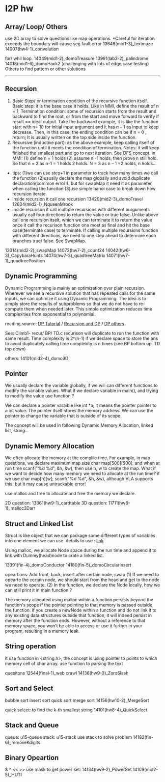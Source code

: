 # I2P hw





## Array/ Loop/ Others

use 2D array to solve questions like map operations.
*Careful for iteration exceeds the boundary will cause seg fault error
13648(mid1-3)_textmaze
14007(hw4-1)_convolution

for/ whil loop.
14049(mid1-2)_domoTreasure
13991(lab3-2)_palindrome
14018(mid1-6)_domoHack2 (challenging with lots of edge case testing)
Others
to find pattern or other solutions

---
## Recursion
1.	Basic Step/ or termination condition of the recursive function itself. 
Basic step: it is the base case it holds. Like in MMI, define the result of n = 1;
Termination condition: 
some of recursion starts from the result and backward to find the root, or from the start and move forward to verify if result == ideal output. 
Take the backward example, it is like the function start with n= 10 for initial input argument and it has n – 1 as input to keep decrease. Then, in this case, the ending condition can be if n = 0 , return;
It is usually written on the top side inside the function. 
2.	Recursive (inductive part): as the above example, keep calling itself of the function until it meets the condition of termination.
Notes: it will keep finished the smallest part and go to next iteration. See DFS concept. 
in MMI:
(1) define n = 1 holds
(2) assume n -1 holds, then prove n still hold. So that n = 2 as n-1 = 1 holds 2 holds. N = 3 as n – 1 =2 holds, n holds…



* tips: 
(1)we can use step+1 in parameter to track how many times we call the function 
(2)usually declare the map globally and avoid duplicate declaration(common error!). but for swapMap it need it as parameter when calling the funciton
(3)use simple hanoi case to break down how recursion iterate
* inside recursion it call one recursion
13420(mid2-3)_domoTravel
12604(mid2-1)_NqueenMrook
* inside recurison it call multiple recursions with different aurguments
usually call four directions to return the value or true false. 
Unlike above call one recursion itselt, which we can terminate it to return the value once it call the recurison function one most as final and hit the base case(terminate case) to terminate. 
If calling multiple recursions function with different directions, we need to one step ahead to determine each branches true/ false.
See SwapMap. 

13014(mid2-2)_swapMap
14072(hw7-2)_count24
14042(hw6-3)_CapybaraHunts
14074(hw7-3)_quadtreeMatrix
14071(hw7-1)_quadtreePosition


## Dynamic Programming

Dynamic Programming is mainly an optimization over plain recursion. Wherever we see a recursive solution that has repeated calls for the same inputs, we can optimize it using Dynamic Programming. The idea is to simply store the results of subproblems so that we do not have to re-compute them when needed later. This simple optimization reduces time complexities from exponential to polynomial.

reading source: 
[DP Tutorial](<https://www.geeksforgeeks.org/introduction-to-dynamic-programming-data-structures-and-algorithm-tutorials/>) / [Recursion and DP](<https://www.geeksforgeeks.org/difference-between-recursion-and-dynamic-programming/>) / [DP others](<https://www.geeksforgeeks.org/dynamic-programming/>)

See: Climb1- recur/ BP/ TD.c
recurison will duplicate to run the function with same result. Time complexity is 2^(n-1)
if we declare space to store the ans to avoid duplicately calling
time complexity is n times (see BP bottom up, TD top down)

others:
14101(mid2-4)_domo3D

## Pointer
We usually declare the variable globally, if we will can different functions to modify the variable values.
What if we declare variable in main(), and trying to modify the value use function ?

We can declare a pointer varaible like int *a; it means the pointer pointer to a int value. The pointer itself stores the memory address. We can use the pointer to change the variable that is outside of its scope. 

The concept will be used in following Dynamic Memory Allocation, linked list, string...

## Dynamic Memory Allocation

We often allocate the memory at the complile time. For example, in map questions, we declare maximum map size char map[500][500]; and when at run time scanf("%d %d", &h, &w), then use h, w to create the map. What if we want to decide how many memory we need to allocate at the run time?
if we use char map[h][w]; scanf("%d %d", &h, &w), although VLA supports this, but it may cause untrackable error!

use malloc and free to allocate and free the memory we declare.

2D question: 13361(hw9-1)_cardtable
3D question: 11711(hw8-1)_malloc3Darr

## Struct and Linked List

Struct is like object that we can package some different types of variables into one element we can use.
details to use : [link](<https://hackmd.io/kzL_SafUQgekPLZQ8YHGsg>)

Using malloc, we allocate Node space during the run time and append it to link with Dummy(head)node to crate a linked list. 

13391(fin-4)_domoConductor
14180(fin-5)_domoCircularInsert

opeartions: Add front, back, insert after certain node, swap
(1) If we need to opearte the certain node, we should start from the head and get to the node we need to operate.
(2) In the function, we declare the Node locally, how we can still print it in main function ? 

The memory allocated using malloc within a function persists beyond the function's scope if the pointer pointing to that memory is passed outside the function.
If you create a newNode within a function and do not link it to any existing data structures outside that function, it will indeed persist in memory after the function ends. However, without a reference to that memory space, you won't be able to access or use it further in your program, resulting in a memory leak.

## String operation
it use function in <string.h>, the concept is using pointer to points to which memory cell of char array.
use function to parsing the text

quesitons
12544(final-1)_web crawl
14136(hw9-3)_ZoroSlash

## Sort and Select

bubble sort
insert sort
quick sort
merge sort 
14156(hw10-2)_MergeSort

quick select: to find the k-th smallest string
14101(hw8-4)_QuickSelect

## Stack and Queue

queue: u15-queue
stack: u15-stack
use stack to solve problem
14182(fin-6)_removeKdigits

## Binary Opeartion
& ^ << >>
use mask to get power set:
14134(hw9-2)_PowerSet
14109(mid2-5)_HUTI
